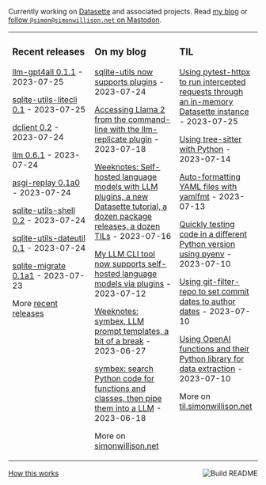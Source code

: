 Currently working on [Datasette](https://datasette.io/) and associated projects. Read [my blog](https://simonwillison.net/) or <a href="https://fedi.simonwillison.net/@simon">follow `@simon@simonwillison.net` on Mastodon</a>.

<table><tr><td valign="top" width="33%">

### Recent releases
<!-- recent_releases starts -->
[llm-gpt4all 0.1.1](https://github.com/simonw/llm-gpt4all/releases/tag/0.1.1) - 2023-07-25

[sqlite-utils-litecli 0.1](https://github.com/simonw/sqlite-utils-litecli/releases/tag/0.1) - 2023-07-25

[dclient 0.2](https://github.com/simonw/dclient/releases/tag/0.2) - 2023-07-24

[llm 0.6.1](https://github.com/simonw/llm/releases/tag/0.6.1) - 2023-07-24

[asgi-replay 0.1a0](https://github.com/simonw/asgi-replay/releases/tag/0.1a0) - 2023-07-24

[sqlite-utils-shell 0.2](https://github.com/simonw/sqlite-utils-shell/releases/tag/0.2) - 2023-07-24

[sqlite-utils-dateutil 0.1](https://github.com/simonw/sqlite-utils-dateutil/releases/tag/0.1) - 2023-07-24

[sqlite-migrate 0.1a1](https://github.com/simonw/sqlite-migrate/releases/tag/0.1a1) - 2023-07-23
<!-- recent_releases ends -->
More [recent releases](https://github.com/simonw/simonw/blob/main/releases.md)
</td><td valign="top" width="34%">

### On my blog
<!-- blog starts -->
[sqlite-utils now supports plugins](http://simonwillison.net/2023/Jul/24/sqlite-utils-plugins/) - 2023-07-24

[Accessing Llama 2 from the command-line with the llm-replicate plugin](http://simonwillison.net/2023/Jul/18/accessing-llama-2/) - 2023-07-18

[Weeknotes: Self-hosted language models with LLM plugins, a new Datasette tutorial, a dozen package releases, a dozen TILs](http://simonwillison.net/2023/Jul/16/weeknotes/) - 2023-07-16

[My LLM CLI tool now supports self-hosted language models via plugins](http://simonwillison.net/2023/Jul/12/llm/) - 2023-07-12

[Weeknotes: symbex, LLM prompt templates, a bit of a break](http://simonwillison.net/2023/Jun/27/weeknotes/) - 2023-06-27

[symbex: search Python code for functions and classes, then pipe them into a LLM](http://simonwillison.net/2023/Jun/18/symbex/) - 2023-06-18
<!-- blog ends -->
More on [simonwillison.net](https://simonwillison.net/)
</td><td valign="top" width="33%">

### TIL
<!-- tils starts -->
[Using pytest-httpx to run intercepted requests through an in-memory Datasette instance](https://til.simonwillison.net/datasette/pytest-httpx-datasette) - 2023-07-25

[Using tree-sitter with Python](https://til.simonwillison.net/python/tree-sitter) - 2023-07-14

[Auto-formatting YAML files with yamlfmt](https://til.simonwillison.net/yaml/yamlfmt) - 2023-07-13

[Quickly testing code in a different Python version using pyenv](https://til.simonwillison.net/python/quick-testing-pyenv) - 2023-07-10

[Using git-filter-repo to set commit dates to author dates](https://til.simonwillison.net/git/git-filter-repo) - 2023-07-10

[Using OpenAI functions and their Python library for data extraction](https://til.simonwillison.net/gpt3/openai-python-functions-data-extraction) - 2023-07-10
<!-- tils ends -->
More on [til.simonwillison.net](https://til.simonwillison.net/)
</td></tr></table>

<a href="https://github.com/simonw/simonw/actions"><img src="https://github.com/simonw/simonw/workflows/Build%20README/badge.svg" align="right" alt="Build README"></a> <a href="https://simonwillison.net/2020/Jul/10/self-updating-profile-readme/">How this works</a>
